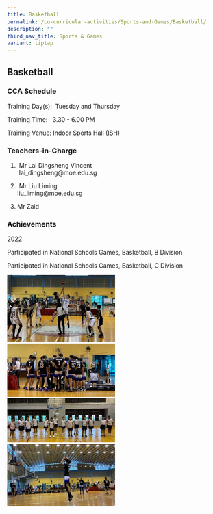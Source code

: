 ```yaml
---
title: Basketball
permalink: /co-curricular-activities/Sports-and-Games/Basketball/
description: ""
third_nav_title: Sports & Games
variant: tiptap
---
```

<h2>Basketball</h2><h3>CCA Schedule</h3><p>Training Day(s): &nbsp;Tuesday and Thursday&nbsp;</p><p>Training Time: &nbsp; 3.30 - 6.00 PM</p><p>Training Venue:&nbsp;Indoor Sports Hall (ISH)</p><h3>Teachers-in-Charge</h3><ol data-tight="true" class="tight"><li><p>&nbsp;Mr Lai Dingsheng Vincent <br>&nbsp;lai_dingsheng@moe.edu.sg</p></li><li><p>&nbsp;Mr Liu Liming<br>liu_liming@moe.edu.sg</p></li><li><p>Mr Zaid</p></li></ol><h3>Achievements</h3><p>2022</p><p>Participated in National Schools Games, Basketball, B Division</p><p>Participated in National Schools Games, Basketball, C Division</p><div class="isomer-image-wrapper"><img style="width:50%" height="auto" width="100%" src="/images/Basketball1.jpg"></div><div class="isomer-image-wrapper"><img style="width:50%" height="auto" width="100%" src="/images/Basketball2.jpg"></div><div class="isomer-image-wrapper"><img style="width:50%" height="auto" width="100%" src="/images/Basketball(3).jpg"></div><div class="isomer-image-wrapper"><img style="width:50%" height="auto" width="100%" src="/images/Basketball(4).jpg"></div><p></p>